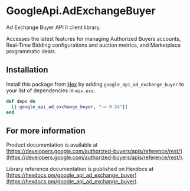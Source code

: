 # GoogleApi.AdExchangeBuyer

Ad Exchange Buyer API II client library.

Accesses the latest features for managing Authorized Buyers accounts, Real-Time Bidding configurations and auction metrics, and Marketplace programmatic deals.

## Installation

Install this package from [Hex](https://hex.pm) by adding
`google_api_ad_exchange_buyer` to your list of dependencies in `mix.exs`:

```elixir
def deps do
  [{:google_api_ad_exchange_buyer, "~> 0.24"}]
end
```

## For more information

Product documentation is available at [https://developers.google.com/authorized-buyers/apis/reference/rest/](https://developers.google.com/authorized-buyers/apis/reference/rest/).

Library reference documentation is published on Hexdocs at
[https://hexdocs.pm/google_api_ad_exchange_buyer](https://hexdocs.pm/google_api_ad_exchange_buyer).
